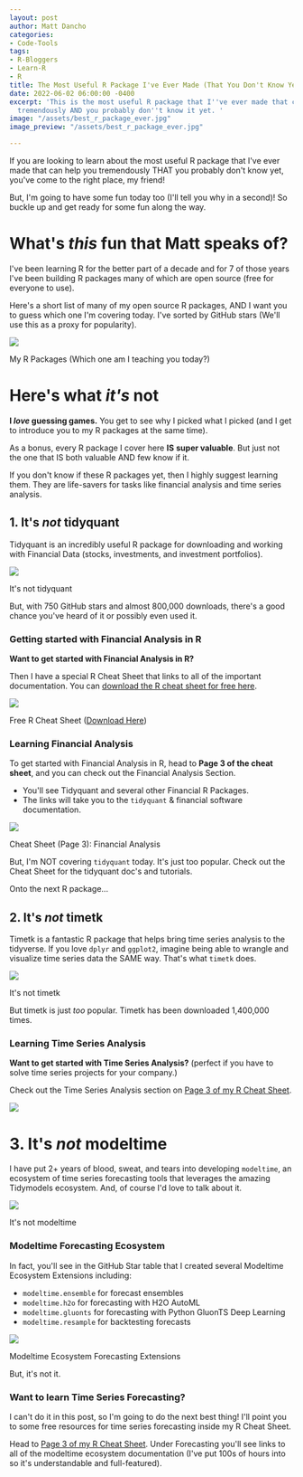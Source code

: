 ```yaml
---
layout: post
author: Matt Dancho
categories:
- Code-Tools
tags:
- R-Bloggers
- Learn-R
- R
title: The Most Useful R Package I've Ever Made (That You Don't Know Yet)
date: 2022-06-02 06:00:00 -0400
excerpt: 'This is the most useful R package that I''ve ever made that can help you
  tremendously AND you probably don''t know it yet. '
image: "/assets/best_r_package_ever.jpg"
image_preview: "/assets/best_r_package_ever.jpg"

---
```

If you are looking to learn about the most useful R package that I've ever made that can help you tremendously THAT you probably don't know yet, you've come to the right place, my friend!

But, I'm going to have some fun today too (I'll tell you why in a second)! So buckle up and get ready for some fun along the way.

# What's _this_ fun that Matt speaks of?

I've been learning R for the better part of a decade and for 7 of those years I've been building R packages many of which are open source (free for everyone to use).

Here's a short list of many of my open source R packages, AND I want you to guess which one I'm covering today. I've sorted by GitHub stars (We'll use this as a proxy for popularity).

![](/assets/r_package_stars.jpg)

<p class="date text-center">My R Packages (Which one am I teaching you today?)</p>

# Here's what _it's_ not

**I _love_ guessing games.** You get to see why I picked what I picked (and I get to introduce you to my R packages at the same time).

As a bonus, every R package I cover here **IS** **super valuable**. But just not the one that IS both valuable AND few know if it. 

If you don't know if these R packages yet, then I highly suggest learning them. They are life-savers for tasks like financial analysis and time series analysis. 

## 1. It's _not_ tidyquant

Tidyquant is an incredibly useful R package for downloading and working with Financial Data (stocks, investments, and investment portfolios).

![](/assets/tidyquant.jpg)

<p class="date text-center">It's not tidyquant</p>

But, with 750 GitHub stars and almost 800,000 downloads, there's a good chance you've heard of it or possibly even used it.

### Getting started with Financial Analysis in R

**Want to get started with Financial Analysis in R?** 

Then I have a special R Cheat Sheet that links to all of the important documentation.  You can [download the R cheat sheet for free here](https://www.business-science.io/r-cheatsheet).

![](/assets/free_cheatsheet.jpg)

<p class="date text-center">Free R Cheat Sheet (<a href="https://www.business-science.io/r-cheatsheet">Download Here</a>)</p>

### Learning Financial Analysis

To get started with Financial Analysis in R, head to **Page 3 of the cheat sheet**, and you can check out the Financial Analysis Section. 

* You'll see Tidyquant and several other Financial R Packages. 
* The links will take you to the `tidyquant` & financial software documentation.

![](/assets/cheatsheet_tidyquant.jpg)

<p class="date text-center">Cheat Sheet (Page 3): Financial Analysis</p>

But, I'm NOT covering `tidyquant` today. It's just too popular. Check out the Cheat Sheet for the tidyquant doc's and tutorials.

Onto the next R package...

## 2. It's _not_ timetk

Timetk is a fantastic R package that helps bring time series analysis to the tidyverse. If you love `dplyr` and `ggplot2`, imagine being able to wrangle and visualize time series data the SAME way. That's what `timetk` does.

![](/assets/timetk.jpg)

<p class="date text-center">It's not timetk</p>

But timetk is just _too_ popular. Timetk has been downloaded 1,400,000 times. 

### Learning Time Series Analysis

**Want to get started with Time Series Analysis?** (perfect if you have to solve time series projects for your company.) 

Check out the Time Series Analysis section on [Page 3 of my R Cheat Sheet](https://www.business-science.io/r-cheatsheet).

![](/assets/cheatsheet_timetk.jpg)

# 3. It's _not_ modeltime

I have put 2+ years of blood, sweat, and tears into developing `modeltime`, an ecosystem of time series forecasting tools that leverages the amazing Tidymodels ecosystem. And, of course I'd love to talk about it. 

![](/assets/2021-04-08-modeltime-recursive/modeltime_workflow.jpg)

<p class="date text-center">It's not modeltime</p>

### Modeltime Forecasting Ecosystem

In fact, you'll see in the GitHub Star table that I created several Modeltime Ecosystem Extensions including:

* `modeltime.ensemble` for forecast ensembles
* `modeltime.h2o` for forecasting with H2O AutoML
* `modeltime.gluonts` for forecasting with Python GluonTS Deep Learning
* `modeltime.resample` for backtesting forecasts

![](/assets/2021-03-15-modeltime-h2o/modeltime_ecosystem.jpg)

<p class="date text-center">Modeltime Ecosystem Forecasting Extensions</p>

But, it's not it. 

### Want to learn Time Series Forecasting?

I can't do it in this post, so I'm going to do the next best thing! I'll point you to some free resources for time series forecasting inside my R Cheat Sheet. 

Head to [Page 3 of my R Cheat Sheet](https://www.business-science.io/r-cheatsheet). Under Forecasting you'll see links to all of the modeltime ecosystem documentation (I've put 100s of hours into so it's understandable and full-featured).